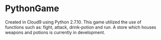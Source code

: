 # PythonGame
Created in Cloud9 using Python 2.7.10. This game utilized the use of functions such as: fight, attack, drink-potion and run.
A store which houses weapons and potions is currently in development.
